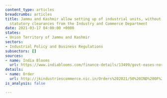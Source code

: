 ```yaml
---
content_type: articles
breadcrumbs: articles
title: Jammu and Kashmir allow setting up of industrial units, without requiring any
  statutory clearances from the Industry and Commerce Department
date: 2021-03-17 04:00:00 +0000
states:
- Union Territory of Jammu and Kashmir
sectors:
- Industrial Policy and Business Regulations
subsectors: []
sources:
- name: India Blooms
  url: https://www.indiablooms.com/finance-details/13499/govt-eases-norms-for-setting-up-industrial-units-in-jammu-and-kashmir.html
details:
- name: Order
  url: http://jkindustriescommerce.nic.in/Orders%202021/50%20IND%20OF%202021.pdf
is_analysis: false

---
```

